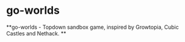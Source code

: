 # go-worlds
**go-worlds - Topdown sandbox game, inspired by Growtopia, Cubic Castles and Nethack. **
